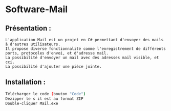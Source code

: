 # Software-Mail


## Présentation :
```
L'application Mail est un projet en C# permettant d'envoyer des mails à d'autres utilisateurs.
Il propose diverse fonctionnalité comme l'enregistrement de différents ports, protocoles d'envoi, et d'adresse mail.
La possibilité d'envoyer un mail avec des adresses mail visible, et cci.
La possibilité d'ajouter une pièce jointe.
```
## Installation :
```bash
Télécharger le code (bouton "Code")
Dézipper le s il est au format ZIP
Double-cliquer Mail.exe
```

<!--
## TODO
- [x] ..
- [ ] ...
-->
